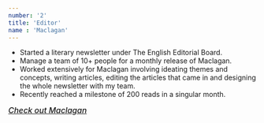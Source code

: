 ```yaml
---
number: '2'
title: 'Editor' 
name : 'Maclagan'
---
```

<style> 
.bold-primary{
    font-size: 1rem;
    color: var(--primary);
    font-weight: 500;
    margin: 0px;
    display: inline;
}
</style>
- Started a literary newsletter under The English Editorial Board.
- Manage a team of 10+ people for a monthly release of Maclagan.
- Worked extensively for Maclagan involving ideating themes and concepts, writing articles, editing the articles that came in and designing the whole newsletter with my team.
- Recently reached a milestone of 200 reads in a singular month.

<a href="https://issuu.com/thevista-pec">
<h6 class="bold-primary" >Check out Maclagan</h6>
</a>